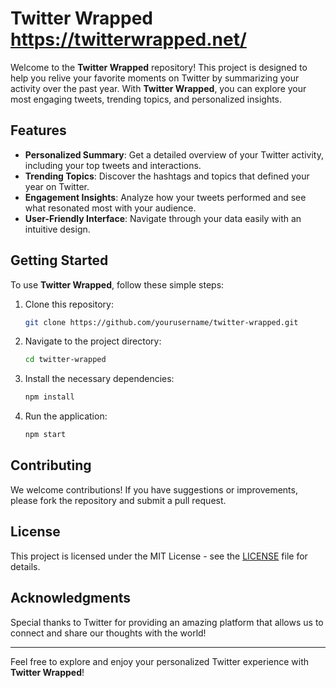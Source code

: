# Twitter Wrapped https://twitterwrapped.net/

Welcome to the **Twitter Wrapped** repository! This project is designed to help you relive your favorite moments on Twitter by summarizing your activity over the past year. With **Twitter Wrapped**, you can explore your most engaging tweets, trending topics, and personalized insights.

## Features

- **Personalized Summary**: Get a detailed overview of your Twitter activity, including your top tweets and interactions.
- **Trending Topics**: Discover the hashtags and topics that defined your year on Twitter.
- **Engagement Insights**: Analyze how your tweets performed and see what resonated most with your audience.
- **User-Friendly Interface**: Navigate through your data easily with an intuitive design.

## Getting Started

To use **Twitter Wrapped**, follow these simple steps:

1. Clone this repository:
   ```bash
   git clone https://github.com/yourusername/twitter-wrapped.git
   ```
2. Navigate to the project directory:
   ```bash
   cd twitter-wrapped
   ```
3. Install the necessary dependencies:
   ```bash
   npm install
   ```
4. Run the application:
   ```bash
   npm start
   ```

## Contributing

We welcome contributions! If you have suggestions or improvements, please fork the repository and submit a pull request.

## License

This project is licensed under the MIT License - see the [LICENSE](LICENSE) file for details.

## Acknowledgments

Special thanks to Twitter for providing an amazing platform that allows us to connect and share our thoughts with the world! 

---

Feel free to explore and enjoy your personalized Twitter experience with **Twitter Wrapped**!
